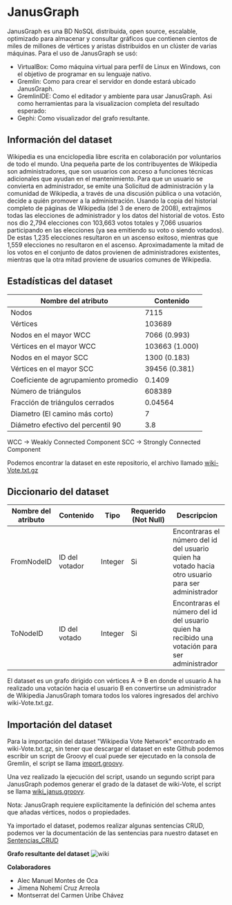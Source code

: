 # JanusGraph

JanusGraph es una BD NoSQL distribuida, open source, escalable, optimizado para almacenar y consultar gráficos que contienen cientos de miles de millones de vértices y aristas distribuidos en un clúster de varias máquinas.
Para el uso de JanusGraph se usó:
- VirtualBox: Como máquina virtual para perfil de Linux en Windows, con el objetivo de programar en su lenguaje nativo.
- Gremlin: Como para crear el servidor en donde estará ubicado JanusGraph.
- GremlinIDE: Como el editador y ambiente para usar JanusGraph.
Asi como herramientas para la visualizacion completa del resultado esperado:
- Gephi: Como visualizador del grafo resultante.

## Información del dataset
Wikipedia es una enciclopedia libre escrita en colaboración por voluntarios de todo el mundo. Una pequeña parte de los contribuyentes de Wikipedia son administradores, que son usuarios con acceso a funciones técnicas adicionales que ayudan en el mantenimiento. Para que un usuario se convierta en administrador, se emite una Solicitud de administración y la comunidad de Wikipedia, a través de una discusión pública o una votación, decide a quién promover a la administración. Usando la copia del historial completo de páginas de Wikipedia (del 3 de enero de 2008), extrajimos todas las elecciones de administrador y los datos del historial de votos. Esto nos dio 2,794 elecciones con 103,663 votos totales y 7,066 usuarios participando en las elecciones (ya sea emitiendo su voto o siendo votados). De estas 1,235 elecciones resultaron en un ascenso exitoso, mientras que 1,559 elecciones no resultaron en el ascenso. Aproximadamente la mitad de los votos en el conjunto de datos provienen de administradores existentes, mientras que la otra mitad proviene de usuarios comunes de Wikipedia.

## Estadísticas del dataset

| **Nombre del atributo**  | **Contenido** |
| ------------- | ------------- |
| Nodos | 7115 |
| Vértices | 103689 |
| Nodos en el mayor WCC	| 7066 (0.993) |
| Vértices en el mayor WCC	| 103663 (1.000) |
| Nodos en el mayor SCC |	1300 (0.183) |
| Vértices en el mayor SCC	| 39456 (0.381) |
| Coeficiente de agrupamiento promedio | 0.1409 |
| Número de triángulos | 608389 |
| Fracción de triángulos cerrados | 0.04564 |
| Diametro (El camino más corto) | 7 |
| Diámetro efectivo del percentil 90 | 3.8 |

WCC -> Weakly Connected Component
SCC -> Strongly Connected Component

Podemos encontrar la dataset en este repositorio, el archivo llamado [wiki-Vote.txt.gz](https://github.com/IWHard/JanusGraph/blob/main/wiki-Vote.txt.gz)

## Diccionario del dataset
| **Nombre del atributo**  | **Contenido** | **Tipo** | **Requerido (Not Null)** | **Descripcion** |
| ------------- | ------------- | ------------- | ------------- | ------------- | 
| FromNodeID  | ID del votador  | Integer  | Si  | Encontraras el número del id del usuario quien ha votado hacia otro usuario para ser administrador  |
| ToNodeID  | ID del votado  | Integer  | Si  | Encontraras el número del id del usuario quien ha recibido una votación para ser administrador |

El dataset es un grafo dirigido con vértices A -> B en donde el usuario A ha realizado una votación hacia el usuario B en convertirse un administrador de Wikipedia
JanusGraph tomara todos los valores ingresados del archivo wiki-Vote.txt.gz.

## Importación del dataset
Para la importación del dataset "Wikipedia Vote Network" encontrado en wiki-Vote.txt.gz, sin tener que descargar el dataset en este Github
podemos escribir un script de Groovy el cual puede ser ejecutado en la consola de Gremlin, el script se llama [import.groovy](https://github.com/IWHard/JanusGraph/blob/main/import.groovy).

Una vez realizado la ejecución del script, usando un segundo script para JanusGraph podemos generar el grado de la dataset de wiki-Vote, el script se llama [wiki_janus.groovy](https://github.com/IWHard/JanusGraph/blob/main/wiki_janus.groovy).

Nota: JanusGraph requiere explícitamente la definición del schema antes que añadas vértices, nodos o propiedades.

Ya importado el dataset, podemos realizar algunas sentencias CRUD, podemos ver la documentación de las sentencias para nuestro dataset en [Sentencias_CRUD](https://github.com/IWHard/JanusGraph/blob/main/Sentencias_CRUD)

**Grafo resultante del dataset**
![wiki](https://github.com/IWHard/JanusGraph/assets/97716802/62547db4-509f-47b2-a2ea-9d6e0e7ba94a)

**Colaboradores**
- Alec Manuel Montes de Oca
- Jimena Nohemí Cruz Arreola
- Montserrat del Carmen Uribe Chávez
